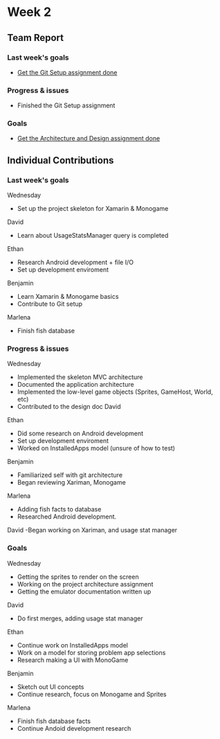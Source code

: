 # Week 2 #
## Team Report ##
### Last week's goals ###
- [Get the Git Setup assignment done](https://homes.cs.washington.edu/~rjust/courses/2021Spring/CSE403/project/project03.html)

### Progress & issues ###
- Finished the Git Setup assignment

### Goals ###
- [Get the Architecture and Design assignment done](https://homes.cs.washington.edu/~rjust/courses/2021Spring/CSE403/project/project04.html)

## Individual Contributions
### Last week's goals ###
Wednesday
- Set up the project skeleton for Xamarin & Monogame

David
- Learn about UsageStatsManager query is completed

Ethan
- Research Android development + file I/O
- Set up development enviroment

Benjamin
- Learn Xamarin & Monogame basics
- Contribute to Git setup

Marlena
- Finish fish database

### Progress & issues ###
Wednesday
- Implemented the skeleton MVC architecture
- Documented the application architecture
- Implemented the low-level game objects (Sprites, GameHost, World, etc)
- Contributed to the design doc
David

Ethan
- Did some research on Android development
- Set up development enviroment
- Worked on InstalledApps model (unsure of how to test)

Benjamin
- Familiarized self with git architecture
- Began reviewing Xariman, Monogame

Marlena

- Adding fish facts to database
- Researched Android development.

David
-Began working on Xariman, and usage stat manager

### Goals ###
Wednesday
- Getting the sprites to render on the screen
- Working on the project architecture assignment
- Getting the emulator documentation written up

David
- Do first merges, adding usage stat manager

Ethan
- Continue work on InstalledApps model
- Work on a model for storing problem app selections
- Research making a UI with MonoGame

Benjamin
- Sketch out UI concepts
- Continue research, focus on Monogame and Sprites

Marlena

- Finish fish database facts
- Continue Andoid development research



